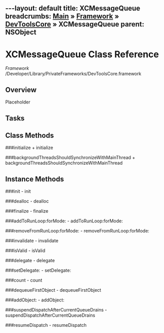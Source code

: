 ---layout: default
title: XCMessageQueue
breadcrumbs: <a href="/index.html">Main</a> &raquo; <a href="/Frameworks.html">Framework</a> &raquo; <a href="/Frameworks/DevToolsCore.html">DevToolsCore</a> &raquo; XCMessageQueue
parent: NSObject 
---
# XCMessageQueue Class Reference

*Framework* /Developer/Library/PrivateFrameworks/DevToolsCore.framework

## Overview

Placeholder

## Tasks

## Class Methods

<a name="+initialize"></a>
###initialize
    + initialize

<a name="+backgroundThreadsShouldSynchronizeWithMainThread"></a>
###backgroundThreadsShouldSynchronizeWithMainThread
    + backgroundThreadsShouldSynchronizeWithMainThread

## Instance Methods

<a name="-init"></a>
###init
    - init

<a name="-dealloc"></a>
###dealloc
    - dealloc

<a name="-finalize"></a>
###finalize
    - finalize

<a name="-addToRunLoop:forMode:"></a>
###addToRunLoop:forMode:
    - addToRunLoop:forMode:

<a name="-removeFromRunLoop:forMode:"></a>
###removeFromRunLoop:forMode:
    - removeFromRunLoop:forMode:

<a name="-invalidate"></a>
###invalidate
    - invalidate

<a name="-isValid"></a>
###isValid
    - isValid

<a name="-delegate"></a>
###delegate
    - delegate

<a name="-setDelegate:"></a>
###setDelegate:
    - setDelegate:

<a name="-count"></a>
###count
    - count

<a name="-dequeueFirstObject"></a>
###dequeueFirstObject
    - dequeueFirstObject

<a name="-addObject:"></a>
###addObject:
    - addObject:

<a name="-suspendDispatchAfterCurrentQueueDrains"></a>
###suspendDispatchAfterCurrentQueueDrains
    - suspendDispatchAfterCurrentQueueDrains

<a name="-resumeDispatch"></a>
###resumeDispatch
    - resumeDispatch

